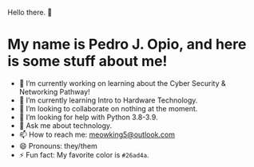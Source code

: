 Hello there. 👋
# My name is Pedro J. Opio, and here is some stuff about me!
- 🔭 I’m currently working on learning about the Cyber Security & Networking Pathway!
- 🌱 I’m currently learning Intro to Hardware Technology.
- 👯 I’m looking to collaborate on nothing at the moment.
- 🤔 I’m looking for help with Python 3.8-3.9.
- 💬 Ask me about technology.
- 📫 How to reach me: [meowking5@outlook.com](mailto:meowking5@outlook.com/)
- 😄 Pronouns: they/them
- ⚡ Fun fact: My favorite color is `#26ad4a`.

